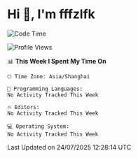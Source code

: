 # Hi 👋, I'm fffzlfk

<!--START_SECTION:waka-->
![Code Time](http://img.shields.io/badge/Code%20Time-1%2C308%20hrs%2022%20mins-blue)

![Profile Views](http://img.shields.io/badge/Profile%20Views-0-blue)

📊 **This Week I Spent My Time On** 

```text
🕑︎ Time Zone: Asia/Shanghai

💬 Programming Languages: 
No Activity Tracked This Week

🔥 Editors: 
No Activity Tracked This Week

💻 Operating System: 
No Activity Tracked This Week
```


 Last Updated on 24/07/2025 12:28:14 UTC
<!--END_SECTION:waka-->
